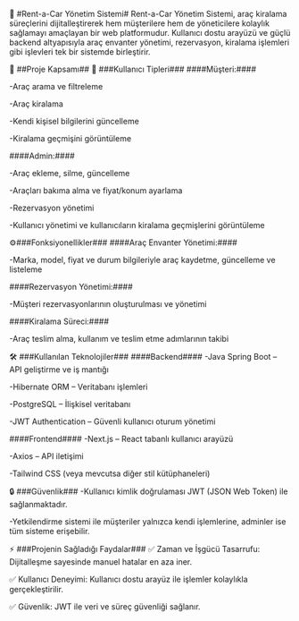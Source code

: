 🚗 #Rent-a-Car Yönetim Sistemi#
Rent-a-Car Yönetim Sistemi, araç kiralama süreçlerini dijitalleştirerek hem müşterilere hem de yöneticilere kolaylık sağlamayı amaçlayan bir web platformudur. Kullanıcı dostu arayüzü ve güçlü backend altyapısıyla araç envanter yönetimi, rezervasyon, kiralama işlemleri gibi işlevleri tek bir sistemde birleştirir.

📌 ##Proje Kapsamı##
👤 ###Kullanıcı Tipleri###
####Müşteri:####

-Araç arama ve filtreleme

-Araç kiralama

-Kendi kişisel bilgilerini güncelleme

-Kiralama geçmişini görüntüleme

####Admin:####

-Araç ekleme, silme, güncelleme

-Araçları bakıma alma ve fiyat/konum ayarlama

-Rezervasyon yönetimi

-Kullanıcı yönetimi ve kullanıcıların kiralama geçmişlerini görüntüleme

⚙️###Fonksiyonellikler###
####Araç Envanter Yönetimi:####

-Marka, model, fiyat ve durum bilgileriyle araç kaydetme, güncelleme ve listeleme

####Rezervasyon Yönetimi:####

-Müşteri rezervasyonlarının oluşturulması ve yönetimi

####Kiralama Süreci:####

-Araç teslim alma, kullanım ve teslim etme adımlarının takibi

🛠️ ###Kullanılan Teknolojiler###
####Backend####
-Java Spring Boot – API geliştirme ve iş mantığı

-Hibernate ORM – Veritabanı işlemleri

-PostgreSQL – İlişkisel veritabanı

-JWT Authentication – Güvenli kullanıcı oturum yönetimi

####Frontend####
-Next.js – React tabanlı kullanıcı arayüzü

-Axios – API iletişimi

-Tailwind CSS (veya mevcutsa diğer stil kütüphaneleri)

🔒 ###Güvenlik###
-Kullanıcı kimlik doğrulaması JWT (JSON Web Token) ile sağlanmaktadır.

-Yetkilendirme sistemi ile müşteriler yalnızca kendi işlemlerine, adminler ise tüm sisteme erişebilir.

⚡ ###Projenin Sağladığı Faydalar###
✅ Zaman ve İşgücü Tasarrufu: Dijitalleşme sayesinde manuel hatalar en aza iner.

✅ Kullanıcı Deneyimi: Kullanıcı dostu arayüz ile işlemler kolaylıkla gerçekleştirilir.

✅ Güvenlik: JWT ile veri ve süreç güvenliği sağlanır.
